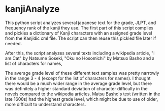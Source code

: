 # kanjiAnalyze

This python script analyzes several japanese text for the grade, JLPT, and frequency rank of the kanji they use. The first part of this script compiles and pickles a dictionary of Kanji characters with an assigned grade level from the Kanjidic cml file. The script can then reuse this pickled file later if needed.

After this, the script analyzes several texts including a wikipedia article, "I am Cat" by Natsume Soseki, "Oku no Hosomichi" by Matsuo Basho and a list of characters for names,

The average grade level of these different text samples was pretty narrowly in the range 3 - 4 (except for the list of characters for names). I thought there would be a much wider range in the average grade level, but there was definitely a higher standard deviation of character difficulty in the novels compared to the wikipedia articles. Matsu Basho's text (written in the late 1600s) had the highest grade level, which might be due to use of older, more difficult to understand characters.
